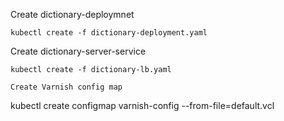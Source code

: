 Create dictionary-deploymnet
```
kubectl create -f dictionary-deployment.yaml
```
Create dictionary-server-service
```
kubectl create -f dictionary-lb.yaml

Create Varnish config map
```
kubectl create configmap varnish-config --from-file=default.vcl
```